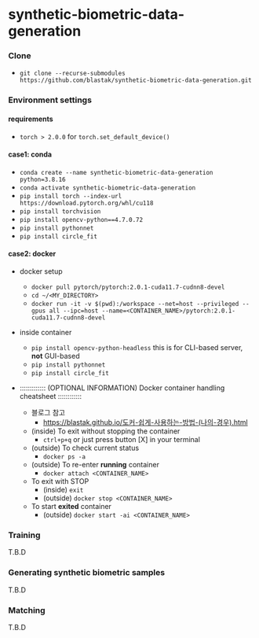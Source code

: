# synthetic-biometric-data-generation

### Clone
* `git clone --recurse-submodules https://github.com/blastak/synthetic-biometric-data-generation.git`

### Environment settings
#### requirements
* `torch > 2.0.0` for `torch.set_default_device()`
#### case1: conda
* `conda create --name synthetic-biometric-data-generation python=3.8.16`
* `conda activate synthetic-biometric-data-generation`
* `pip install torch --index-url https://download.pytorch.org/whl/cu118`
* `pip install torchvision`
* `pip install opencv-python==4.7.0.72`
* `pip install pythonnet`
* `pip install circle_fit`
#### case2: docker
* docker setup
  * `docker pull pytorch/pytorch:2.0.1-cuda11.7-cudnn8-devel`
  * `cd ~/<MY_DIRECTORY>`
  * `docker run -it -v $(pwd):/workspace --net=host --privileged --gpus all --ipc=host --name=<CONTAINER_NAME>/pytorch:2.0.1-cuda11.7-cudnn8-devel`
* inside container
  * `pip install opencv-python-headless` this is for CLI-based server, **not** GUI-based
  * `pip install pythonnet`
  * `pip install circle_fit`

 
* ::::::::::::: (OPTIONAL INFORMATION) Docker container handling cheatsheet ::::::::::::
  * 블로그 참고
    * https://blastak.github.io/도커-쉽게-사용하는-방법-(나의-경우).html
  * (inside) To exit without stopping the container
    * `ctrl+p+q` or just press button [X] in your terminal
  * (outside) To check current status
    * `docker ps -a`
  * (outside) To re-enter **running** container
    * `docker attach <CONTAINER_NAME>`
  * To exit with STOP
    * (inside) `exit`
    * (outside) `docker stop <CONTAINER_NAME>`
  * To start **exited** container
    * (outside) `docker start -ai <CONTAINER_NAME>`

### Training
T.B.D

### Generating synthetic biometric samples
T.B.D

### Matching
T.B.D
